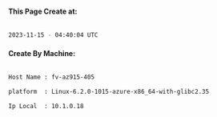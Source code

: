 
   
#### This Page Create at:

```bash

2023-11-15 - 04:40:04 UTC

```

#### Create By Machine:

```bash

Host Name : fv-az915-405

platform  : Linux-6.2.0-1015-azure-x86_64-with-glibc2.35

Ip Local  : 10.1.0.18

```

